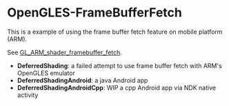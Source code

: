# OpenGLES-FrameBufferFetch

This is a example of using the frame buffer fetch feature on mobile platform (ARM).

See [GL_ARM_shader_framebuffer_fetch](https://www.khronos.org/registry/OpenGL/extensions/ARM/ARM_shader_framebuffer_fetch.txt).


* **DeferredShading**: a failed attempt to use frame buffer fetch with ARM's OpenGLES emulator
* **DeferredShadingAndroid**: a java Android app
* **DeferredShadingAndroidCpp**: WIP a cpp Android app via NDK native activity

